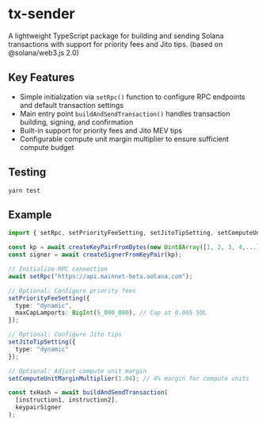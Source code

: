 # tx-sender

A lightweight TypeScript package for building and sending Solana transactions with support for priority fees and Jito tips. (based on @solana/web3.js 2.0)

## Key Features

- Simple initialization via `setRpc()` function to configure RPC endpoints and default transaction settings
- Main entry point `buildAndSendTransaction()` handles transaction building, signing, and confirmation
- Built-in support for priority fees and Jito MEV tips
- Configurable compute unit margin multiplier to ensure sufficient compute budget

## Testing

```
yarn test
```

## Example

```ts
import { setRpc, setPriorityFeeSetting, setJitoTipSetting, setComputeUnitMarginMultiplier, buildAndSendTransaction } from "@orca-so/tx-sender";

const kp = await createKeyPairFromBytes(new Uint8Array([1, 2, 3, 4,...]));
const signer = await createSignerFromKeyPair(kp);

// Initialize RPC connection
await setRpc("https://api.mainnet-beta.solana.com");

// Optional: Configure priority fees
setPriorityFeeSetting({
  type: "dynamic",
  maxCapLamports: BigInt(5_000_000), // Cap at 0.005 SOL
});

// Optional: Configure Jito tips
setJitoTipSetting({
  type: "dynamic"
});

// Optional: Adjust compute unit margin
setComputeUnitMarginMultiplier(1.04); // 4% margin for compute units

const txHash = await buildAndSendTransaction(
  [instruction1, instruction2],
  keypairSigner
);
```
